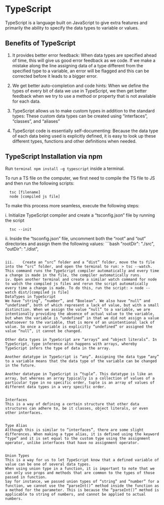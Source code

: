 # TypeScript

TypeScript is a language built on JavaScript to give extra features and primarily the ability to specify the data types to variable or values.
 
## Benefits of TypeScript
1.	It provides better error feedback: When data types are specified ahead of time, this will give us good error feedback as we code. If we make a mistake along the line assigning data of a type different from the specified type to a variable, an error will be flagged and this can be corrected before it leads to a bigger error.
 
2.	We get better auto-completion and code hints: When we define the types of every bit of data we use in TypeScript, we then get better feedback when we try to use a method or property that is not available for each data.
3.	TypeScript allows us to make custom types in addition to the standard types: These custom data types can be created using “interfaces”, “classes”, and “aliases”
 
4.	TypeScript code is essentially self-documenting: Because the data type of each data being used is explicitly defined, it is easy to look up these different types, functions and other definitions when needed.

## TypeScript Installation via npm
Run ```terminal npm install –g typescript``` inside a terminal.

To run a TS file on the computer, we first need to compile the TS file to JS and then run the following scripts:
```terminal
  tsc [filename]
  node [compiled js file]
```

To make this process more seamless, execute the following steps:

i.	Initialize TypeScript compiler and create a “tsconfig.json” file by running the script
```terminal
  tsc --init
```

ii.	Inside the “tsconfig.json” file, uncomment both the “root” and “out” directories and assign them the following values:	```bash
    "rootDir": "./src",
    "outDir": "./dist",
```

iii.	Create an “src” folder and a “dist” folder, move the ts file into the “src” folder, and open the terminal to run: > tsc --watch.
This command runs the TypeScript compiler automatically and every time a change is made in the file, the compiler automatically runs.
iv.	Open another terminal and create a similar watch command for node to watch the compiled js files and rerun the script automatically every time a change is made. To do this, run the script: > node --watch dist/[compiled js file]
DataTypes in TypeScript
We have “string”, “number”, and “Boolean”. We also have “null” and “undefined”, both of which represent a lack of value, but with a small distinction. When we assign the value “null” to a variable, we are intentionally providing the absence of actual value to the variable, but when the variable is “undefined” in that we did not assign a value whatsoever to the variable, that is more of an unintentional lack of value. So once a variable is explicitly “undefined” or assigned the value “null”, it cannot be changed.
 
Other data types in TypeScript are “arrays” and “object literals”. In TypeScript, type inference also happens with arrays, whereby TypeScript infers the type of data in the array.
 
Another datatype in TypeScript is “any”. Assigning the data type “any” to a variable means that the data type of the variable can be changed in the future.
 
Another datatype in TypeScript is “tuple”. This datatype is like an array, but whereas an array typically is a collection of values of a particular type in no specific order, tuple is an array of values of different data types in a very specific order.
 
 
Interfaces
This is a way of defining a certain structure that other data structures can adhere to, be it classes, object literals, or even other interfaces.
 
 
Type Alias
Although this is similar to “interfaces”, there are some slight differences. When making a type alias, it is defined using the keyword “type” and it is set equal to the custom type using the assignment operator, unlike interfaces that have no assignment operator.
 
 
Union Types
This is a way for us to let TypeScript know that a defined variable of value can be one of several data types.
When using union type in a function, it is important to note that we can only use props and methods that are common to the types of those passed in function.
Say for instance, we passed union types of “string” and “number” for a function, we cannot use the “parseInt()” method inside the function as a method for the parameter. This is because the “parseInt()” method is applicable to string of numbers, and cannot be applied to actual numbers.
